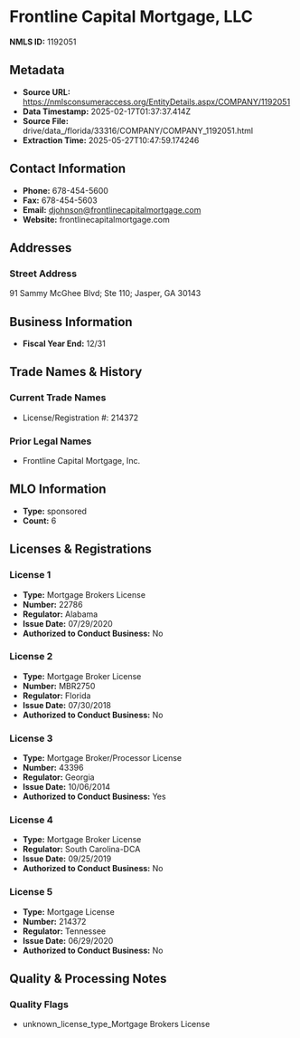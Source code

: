 # Frontline Capital Mortgage, LLC

**NMLS ID:** 1192051

## Metadata
- **Source URL:** https://nmlsconsumeraccess.org/EntityDetails.aspx/COMPANY/1192051
- **Data Timestamp:** 2025-02-17T01:37:37.414Z
- **Source File:** drive/data_/florida/33316/COMPANY/COMPANY_1192051.html
- **Extraction Time:** 2025-05-27T10:47:59.174246

## Contact Information
- **Phone:** 678-454-5600
- **Fax:** 678-454-5603
- **Email:** djohnson@frontlinecapitalmortgage.com
- **Website:** frontlinecapitalmortgage.com

## Addresses
### Street Address
91 Sammy McGhee Blvd; Ste 110; Jasper, GA 30143

## Business Information
- **Fiscal Year End:** 12/31

## Trade Names & History
### Current Trade Names
- License/Registration #: 214372

### Prior Legal Names
- Frontline Capital Mortgage, Inc.

## MLO Information
- **Type:** sponsored
- **Count:** 6

## Licenses & Registrations

### License 1
- **Type:** Mortgage Brokers License
- **Number:** 22786
- **Regulator:** Alabama
- **Issue Date:** 07/29/2020
- **Authorized to Conduct Business:** No

### License 2
- **Type:** Mortgage Broker License
- **Number:** MBR2750
- **Regulator:** Florida
- **Issue Date:** 07/30/2018
- **Authorized to Conduct Business:** No

### License 3
- **Type:** Mortgage Broker/Processor License
- **Number:** 43396
- **Regulator:** Georgia
- **Issue Date:** 10/06/2014
- **Authorized to Conduct Business:** Yes

### License 4
- **Type:** Mortgage Broker License
- **Regulator:** South Carolina-DCA
- **Issue Date:** 09/25/2019
- **Authorized to Conduct Business:** No

### License 5
- **Type:** Mortgage License
- **Number:** 214372
- **Regulator:** Tennessee
- **Issue Date:** 06/29/2020
- **Authorized to Conduct Business:** No

## Quality & Processing Notes
### Quality Flags
- unknown_license_type_Mortgage Brokers License
